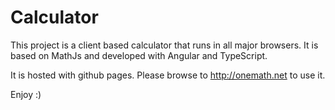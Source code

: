 # Calculator

This project is a client based calculator that runs in all major browsers. It is based on MathJs and developed with Angular and TypeScript.

It is hosted with github pages. Please browse to http://onemath.net to use it.

Enjoy :)
